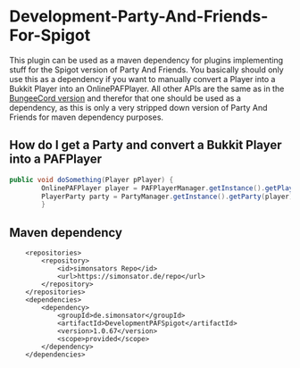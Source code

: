 # Development-Party-And-Friends-For-Spigot

This plugin can be used as a maven dependency for plugins implementing stuff for the Spigot version of Party And
Friends. You basically should only use this as a dependency if you want to manually convert a Player into a Bukkit
Player into an OnlinePAFPlayer. All other APIs are the same as in
the [BungeeCord version](https://github.com/Simonsator/BungeecordPartyAndFriends) and therefor that one should be used
as a dependency, as this is only a very stripped down version of Party And Friends for maven dependency purposes.

## How do I get a Party and convert a Bukkit Player into a PAFPlayer

```java
public void doSomething(Player pPlayer) {
		OnlinePAFPlayer player = PAFPlayerManager.getInstance().getPlayer(pPlayer);
		PlayerParty party = PartyManager.getInstance().getParty(player);
		}
```

## Maven dependency

```
	<repositories>
		<repository>
			<id>simonsators Repo</id>
			<url>https://simonsator.de/repo</url>
		</repository>
	</repositories>
	<dependencies>
		<dependency>
			<groupId>de.simonsator</groupId>
			<artifactId>DevelopmentPAFSpigot</artifactId>
			<version>1.0.67</version>
			<scope>provided</scope>
		</dependency>
	</dependencies>
```
